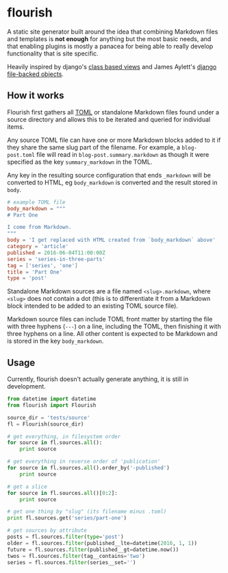 flourish
========

A static site generator built around the idea that combining Markdown files
and templates is **not enough** for anything but the most basic needs, and
that enabling plugins is mostly a panacea for being able to really develop
functionality that is site specific.

Heavily inspired by django's [class based views][cbv] and James Aylett's
[django file-backed objects][dfbo].


How it works
------------
Flourish first gathers all [TOML][toml] or standalone Markdown files found
under a source directory and allows this to be iterated and queried for
individual items.

Any source TOML file can have one or more Markdown blocks added to it
if they share the same slug part of the filename. For example, a
`blog-post.toml` file will read in `blog-post.summary.markdown` as
though it were specified as the key `summary_markdown` in the TOML.

Any key in the resulting source configuration that ends `_markdown`
will be converted to HTML, eg `body_markdown` is converted and the 
result stored in `body`.

```toml
# example TOML file 
body_markdown = """
# Part One

I come from Markdown.
"""
body = 'I get replaced with HTML created from `body_markdown` above'
category = 'article'
published = 2016-06-04T11:00:00Z
series = 'series-in-three-parts'
tag = ['series', 'one']
title = 'Part One'
type = 'post'
```

Standalone Markdown sources are a file named `<slug>.markdown`, where `<slug>`
does not contain a dot (this is to differentiate it from a Markdown block
intended to be added to an existing TOML source file).

Markdown source files can include TOML front matter by starting the file with
three hyphens (`---`) on a line, including the TOML, then finishing it with
three hyphens on a line. All other content is expected to be Markdown and is
stored in the key `body_markdown`.


Usage
-----

Currently, flourish doesn't actually generate anything, it is still in
development.

```python
from datetime import datetime
from flourish import Flourish

source_dir = 'tests/source'
fl = Flourish(source_dir)

# get everything, in filesystem order
for source in fl.sources.all():
    print source

# get everything in reverse order of 'publication'
for source in fl.sources.all().order_by('-published')
    print source

# get a slice
for source in fl.sources.all()[0:2]:
    print source

# get one thing by "slug" (its filename minus .toml)
print fl.sources.get('series/part-one')

# get sources by attribute
posts = fl.sources.filter(type='post')
older = fl.sources.filter(published__lte=datetime(2016, 1, 1))
future = fl.sources.filter(published__gt=datetime.now())
twos = fl.sources.filter(tag__contains='two')
series = fl.sources.filter(series__set='')
```



[toml]: https://github.com/toml-lang/toml
[md]: http://daringfireball.net/projects/markdown/
[cbv]: https://docs.djangoproject.com/en/stable/topics/class-based-views/
[dfbo]: https://github.com/jaylett/django-filebacked-objects
